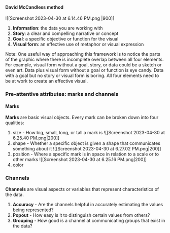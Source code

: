 
#### David McCandless method


![[Screenshot 2023-04-30 at 6.14.46 PM.png |900]]
1.  **Information**: the data you are working with
2.  **Story**: a clear and compelling narrative or concept
3.  **Goal**: a specific objective or function for the visual
4.  **Visual form**: an effective use of metaphor or visual expression

Note: One useful way of approaching this framework is to notice the parts of the graphic where there is incomplete overlap between all four elements. For example, visual form without a goal, story, or data could be a sketch or even art. Data plus visual form without a goal or function is eye candy. Data with a goal but no story or visual form is boring. All four elements need to be at work to create an effective visual.


### Pre-attentive attributes: marks and channels

#### Marks
**Marks** are basic visual objects. Every mark can be broken down into four qualities:
1. size - How big, small, long, or tall a mark is
![[Screenshot 2023-04-30 at 6.25.40 PM.png|200]]
3. shape - Whether a specific object is given a shape that communicates something about it
![[Screenshot 2023-04-30 at 6.27.02 PM.png|200]]
4. position -  Where a specific mark is in space in relation to a scale or to other marks
![[Screenshot 2023-04-30 at 6.25.16 PM.png|200]]
5. color

### Channels 
**Channels** are visual aspects or variables that represent characteristics of the data.

1. **Accuracy** - Are the channels helpful in accurately estimating the values being represented?
2. **Popout** - How easy is it to distinguish certain values from others?
3. **Grouping** - How good is a channel at communicating groups that exist in the data?

